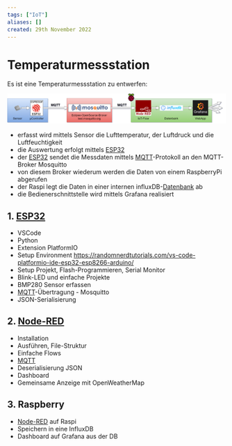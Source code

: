```yaml
---
tags: ["IoT"]
aliases: []
created: 29th November 2022
---
```


# Temperaturmessstation

Es ist eine Temperaturmessstation zu entwerfen:

![Config](assets/Config.png)

- erfasst wird mittels Sensor die Lufttemperatur, der Luftdruck und die Luftfeuchtigkeit
- die Auswertung erfolgt mittels [ESP32](ESP32.md)
- der [ESP32](ESP32.md) sendet die Messdaten mittels [MQTT](MQTT.md)-Protokoll an den MQTT-Broker Mosquitto
- von diesem Broker wiederum werden die Daten von einem RaspberryPi abgerufen
- der Raspi legt die Daten in einer internen influxDB-[Datenbank](../Db/Datenbank.md) ab
- die Bedienerschnittstelle wird mittels Grafana realisiert

## 1. [ESP32](ESP32.md)

- VSCode
- Python
- Extension PlatformIO
- Setup Environment <https://randomnerdtutorials.com/vs-code-platformio-ide-esp32-esp8266-arduino/>
- Setup Projekt, Flash-Programmieren, Serial Monitor
- Blink-LED und einfache Projekte
- BMP280 Sensor erfassen
- [MQTT](MQTT.md)-Übertragung - Mosquitto
- JSON-Serialisierung

## 2. [Node-RED](Node-RED.md)

- Installation
- Ausführen, File-Struktur
- Einfache Flows
- [MQTT](MQTT.md)
- Deserialisierung JSON
- Dashboard
- Gemeinsame Anzeige mit OpenWeatherMap

## 3. Raspberry

- [Node-RED](Node-RED.md) auf Raspi
- Speichern in eine InfluxDB
- Dashboard auf Grafana aus der DB